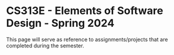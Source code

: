 # CS313E - Elements of Software Design - Spring 2024

This page will serve as reference to assignments/projects that are completed during the semester.

